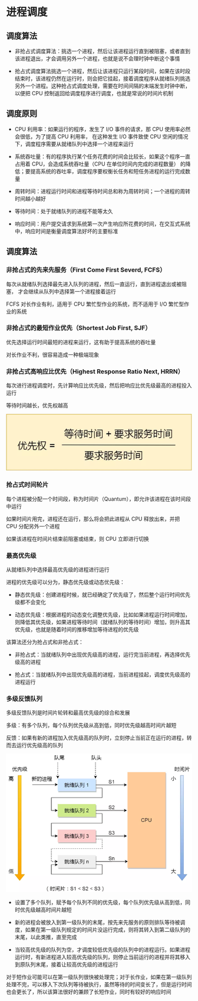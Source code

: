 # 进程调度

## 调度算法

- 非抢占式调度算法：挑选一个进程，然后让该进程运行直到被阻塞，或者直到该进程退出，才会调用另外一个进程，也就是说不会理时钟中断这个事情

- 抢占式调度算法挑选一个进程，然后让该进程只运行某段时间，如果在该时段结束时，该进程仍然在运行时，则会把它挂起，接着调度程序从就绪队列挑选另外一个进程。这种抢占式调度处理，需要在时间间隔的末端发生时钟中断，以便把 CPU 控制返回给调度程序进行调度，也就是常说的时间片机制

## 调度原则

- CPU 利用率：如果运行的程序，发生了 I/O 事件的请求，那 CPU 使用率必然会很低，为了提高 CPU 利用率，
在这种发生 I/O 事件致使 CPU 空闲的情况下，调度程序需要从就绪队列中选择一个进程来运行

- 系统吞吐量：有的程序执行某个任务花费的时间会比较长，如果这个程序一直占用着 CPU，会造成系统吞吐量（CPU 在单位时间内完成的进程数量）
的降低；要提高系统的吞吐率，调度程序要权衡长任务和短任务进程的运行完成数量

- 周转时间：进程运行时间和进程等待时间总和称为周转时间；一个进程的周转时间越小越好

- 等待时间：处于就绪队列的进程不能等太久

- 响应时间：用户提交请求到系统第一次产生响应所花费的时间，在交互式系统中，响应时间是衡量调度算法好坏的主要标准

## 调度算法

### 非抢占式的先来先服务（First Come First Severd, FCFS）

每次从就绪队列选择最先进入队列的进程，然后一直运行，直到进程退出或被阻塞，
才会继续从队列中选择第一个进程接着运行

FCFS 对长作业有利，适用于 CPU 繁忙型作业的系统，而不适用于 I/O 繁忙型作业的系统

### 非抢占式的最短作业优先（Shortest Job First, SJF）

优先选择运行时间最短的进程来运行，这有助于提高系统的吞吐量

对长作业不利，很容易造成一种极端现象

### 非抢占式高响应比优先（Highest Response Ratio Next, HRRN）

每次进行进程调度时，先计算响应比优先级，然后把响应比优先级最高的进程投入运行

等待时间越长，优先权越高

![](../../Picture/Linux/process/scheduling/01.png)

### 抢占式时间轮片

每个进程被分配一个时间段，称为时间片（Quantum），即允许该进程在该时间段中运行

如果时间片用完，进程还在运行，那么将会把此进程从 CPU 释放出来，并把 CPU 分配另外一个进程

如果该进程在时间片结束前阻塞或结束，则 CPU 立即进行切换

### 最高优先级

从就绪队列中选择最高优先级的进程进行运行

进程的优先级可以分为，静态优先级或动态优先级：

- 静态优先级：创建进程时候，就已经确定了优先级了，然后整个运行时间优先级都不会变化

- 动态优先级：根据进程的动态变化调整优先级，比如如果进程运行时间增加，则降低其优先级，如果进程等待时间（就绪队列的等待时间）增加，则升高其优先级，也就是随着时间的推移增加等待进程的优先级

该算法还分为抢占式和非抢占式：

- 非抢占式：当就绪队列中出现优先级高的进程，运行完当前进程，再选择优先级高的进程

- 抢占式：当就绪队列中出现优先级高的进程，当前进程挂起，调度优先级高的进程运行

### 多级反馈队列

多级反馈队列是时间片轮转和最高优先级的综合和发展

多级：有多个队列，每个队列优先级从高到低，同时优先级越高时间片越短

反馈：如果有新的进程加入优先级高的队列时，立刻停止当前正在运行的进程，转而去运行优先级高的队列

![](../../Picture/Linux/process/scheduling/02.png)

- 设置了多个队列，赋予每个队列不同的优先级，每个队列优先级从高到低，同时优先级越高时间片越短

- 新的进程会被放入到第一级队列的末尾，按先来先服务的原则排队等待被调度，如果在第一级队列规定的时间片没运行完成，则将其转入到第二级队列的末尾，以此类推，直至完成

- 当较高优先级的队列为空，才调度较低优先级的队列中的进程运行。如果进程运行时，有新进程进入较高优先级的队列，则停止当前运行的进程并将其移入到原队列末尾，接着让较高优先级的进程运行

对于短作业可能可以在第一级队列很快被处理完；对于长作业，如果在第一级队列处理不完，可以移入下次队列等待被执行，虽然等待的时间变长了，但是运行时间也会更长了，所以该算法很好的兼顾了长短作业，同时有较好的响应时间